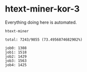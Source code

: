 # htext-miner-kor-3

Everything doing here is automated.

```
htext-miner

total: 7243/9855 (73.4956874682902%)

job0: 1308
job1: 1518
job2: 1429
job3: 1563
job4: 1425
```